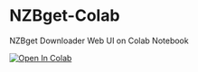 # NZBget-Colab
NZBget Downloader Web UI on Colab Notebook

[![Open In Colab](https://colab.research.google.com/assets/colab-badge.svg)](https://colab.research.google.com/github/K-E-N-W-A-Y/NZBget-Colab/blob/master/nzbget_ngrok_version_by_KENWAY.ipynb)
